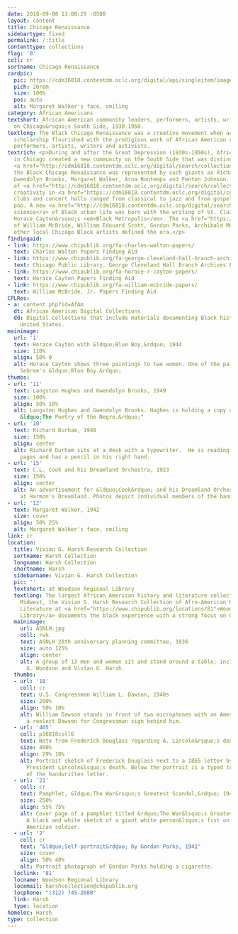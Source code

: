```yaml
---
date: 2018-09-08 13:08:29 -0500
layout: content
title: Chicago Renaissance
sidebartype: fixed
permalink: /:title
contenttype: collections
flag: '8'
coll: cr
sortname: Chicago Renaissance
cardpic:
  pic: https://cdm16818.contentdm.oclc.org/digital/api/singleitem/image/cr/12/default.jpg
  pich: 20rem
  size: 100%
  pos: auto
  alt: Margaret Walker's face, smiling
category: African Americans
textshort: African American community leaders, performers, artists, writers and activists
  on Chicago&rsquo;s South Side, 1930-1950.
textlong: The Black Chicago Renaissance was a creative movement when activism and
  scholarship flourished with the prodigious work of African American community leaders,
  performers, artists, writers and activists.
textrich: <p>During and after the Great Depression (1930s-1950s), African Americans
  in Chicago created a new community on the South Side that was distinctly their own.</p><p>In
  <a href="http://cdm16818.contentdm.oclc.org/digital/search/collection/cr/searchterm/Literature/field/subjed/mode/all/conn/and/order/nosort">literature</a>
  the Black Chicago Renaissance was represented by such giants as Richard Wright,
  Gwendolyn Brooks, Margaret Walker, Arna Bontemps and Fenton Johnson. The explosion
  of <a href="http://cdm16818.contentdm.oclc.org/digital/search/collection/cr/searchterm/Music/field/subjed/mode/all/conn/and/order/nosort">musical</a>
  creativity in <a href="https://cdm16818.contentdm.oclc.org/digital/collection/cr/search/searchterm/Bronzeville%20(Chicago%2C%20Ill.)!art/field/neighb!subjec/mode/all!all/conn/and!and/order/title/ad/asc">Bronzeville&rsquo;s</a>
  clubs and concert halls ranged from classical to jazz and from gospel to blues and
  pop. A new <a href="http://cdm16818.contentdm.oclc.org/digital/search/collection/cr/searchterm/Social%20Science/field/subjed/mode/all/conn/and/order/nosort">social
  science</a> of Black urban life was born with the writing of St. Clair Drake and
  Horace Cayton&rsquo;s <em>Black Metropolis</em>. The <a href="https://cdm16818.contentdm.oclc.org/digital/search/searchterm/art/field/subjec/mode/exact/conn/and/order/nosort/ad/asc">art</a>
  of William McBride, William Edouard Scott, Gordon Parks, Archibald Motley, Jr. and
  other local Chicago Black artists defined the era.</p>
findingaid:
- link: https://www.chipublib.org/fa-charles-walton-papers/
  text: Charles Walton Papers Finding Aid
- link: https://www.chipublib.org/fa-george-cleveland-hall-branch-archives/
  text: Chicago Public Library, George Cleveland Hall Branch Archives Finding Aid
- link: https://www.chipublib.org/fa-horace-r-cayton-papers/
  text: Horace Cayton Papers Finding Aid
- link: https://www.chipublib.org/fa-william-mcbride-papers/
  text: William McBride, Jr. Papers Finding Aid
CPLRes:
- a: content.php?id=AfAm
  dt: African American Digital Collections
  dd: Digital collections that include materials documenting Black history in the
    United States.
mainimage:
  url: '1'
  text: Horace Cayton with &ldquo;Blue Boy,&rdquo; 1944
  size: 110%
  align: 50% 0
  alt: Horace Cayton shows three paintings to two women. One of the paintings is Charles
    Sebree's &ldquo;Blue Boy.&rdquo;
thumbs:
- url: '11'
  text: Langston Hughes and Gwendolyn Brooks, 1949
  size: 100%
  align: 50% 10%
  alt: Langston Hughes and Gwendolyn Brooks. Hughes is holding a copy of the book
    &ldquo;The Poetry of the Negro.&rdquo;"
- url: '10'
  text: Richard Durham, 1948
  size: 150%
  align: center
  alt: Richard Durham sits at a desk with a typewriter.  He is reading some loose
    pages and has a pencil in his right hand.
- url: '15'
  text: C.L. Cook and his Dreamland Orchestra, 1923
  size: 150%
  align: center
  alt: An advertisement for &ldquo;Cook&rdquo; and his Dreamland Orchestra, now playing
    at Harmon's Dreamland. Photos depict individual members of the band and the group.
- url: '12'
  text: Margaret Walker, 1942
  size: cover
  align: 50% 25%
  alt: Margaret Walker's face, smiling
link: cr
location:
  title: Vivian G. Harsh Research Collection
  sortname: Harsh Collection
  longname: Harsh Collection
  shortname: Harsh
  sidebarname: Vivian G. Harsh Collection
  pic: ''
  textshort: at Woodson Regional Library
  textlong: The largest African American history and literature collection in the
    Midwest, the Vivian G. Harsh Research Collection of Afro-American History and
    Literature at <a href="https://www.chipublib.org/locations/81">Woodson Regional
    Library</a> documents the black experience with a strong focus on Chicago.
  mainimage:
    url: ASNLH.jpg
    coll: rwk
    text: ASNLH 20th anniversary planning committee, 1936
    size: auto 125%
    align: center
    alt: A group of 13 men and women sit and stand around a table; including Carter
      G. Woodson and Vivian G. Harsh.
  thumbs:
  - url: '18'
    coll: cr
    text: U.S. Congressman William L. Dawson, 1940s
    size: 200%
    align: 50% 10%
    alt: William Dawson stands in front of two microphones with an American flag and
      a reelect Dawson for Congressman sign behind him.
  - url: '405'
    coll: p16818coll6
    text: Note from Frederick Douglass regarding A. Lincoln&rsquo;s death, 1865
    size: 400%
    align: 29% 10%
    alt: Portrait sketch of Frederick Douglass next to a 1865 letter by Douglass regarding
      President Lincoln&lsquo;s death. Below the portrait is a typed transcription
      of the handwritten letter. 
  - url: '21'
    coll: cr
    text: Pamphlet, &ldquo;The War&rsquo;s Greatest Scandal,&rdquo; 1943
    size: 250%
    align: 55% 75%
    alt: Cover page of a pamphlet titled &rdquo;The War&lsquo;s Greatest Scandal.&ldquo;
      A black and white sketch of a giant white person&lsquo;s fist on top of an African
      American soldier. 
  - url: '2'
    coll: cr
    text: "&ldquo;Self-portrait&rdquo; by Gordon Parks, 1941"
    size: cover
    align: 50% 40%
    alt: Portrait photograph of Gordon Parks holding a cigarette. 
  loclink: '81'
  locname: Woodson Regional Library
  locemail: harshcollection@chipublib.org
  locphone: "(312) 745-2080"
  link: Harsh
  type: location
homeloc: Harsh
type: collection
---
```

